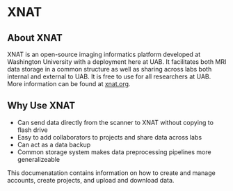 # XNAT

## About XNAT

XNAT is an open-source imaging informatics platform developed at Washington University with a deployment here at UAB. It facilitates both MRI data storage in a common structure as well as sharing across labs both internal and external to UAB. It is free to use for all researchers at UAB. More information can be found at [xnat.org](https://www.xnat.org).

## Why Use XNAT

- Can send data directly from the scanner to XNAT without copying to flash drive
- Easy to add collaborators to projects and share data across labs
- Can act as a data backup
- Common storage system makes data preprocessing pipelines more generalizeable

This documenatation contains information on how to create and manage accounts, create projects, and upload and download data.
